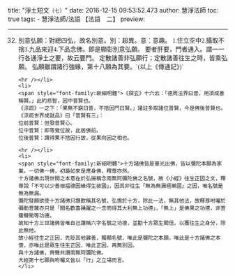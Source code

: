 title: "淨土短文`（七）`"
date: 2016-12-15 09:53:52.473
author: 慧淨法師
toc: true
tags:
    - 慧淨法師/法語	【法語　二】
preview: 

---

<ol start="32">
	<li>
	<span style="font-family:新細明體">別意弘願：對總四弘，故名別意。別：超異。意：意趣。
	1.住立空中2.攝取不捨3.九品來迎4.下品念佛。即是顯彰別意弘願。
	要者肝要，門者通入。謂一一行各通淨土之要，故云要門。
	定散諸善非弘願行；定散諸善往生之時，皆乘弘願。
	弘願雖謂諸行強緣，第十八願為其要。`(以上《傳通記》)`

	<hr /></li>
	<li>
	<span style="font-family:新細明體">《探玄》十六云：「德周法界曰普，用須成善稱賢。」此約悲智，因中普賢也。
	《涼疏》一之下：「果無不窮曰普，不捨因門曰賢。」諸註多取諸位普賢，今是佛後普賢也。
	《涼疏世界成就品》曰「普賢有三」：
	位前普賢：但發普賢心。
	位中普賢：即等覺位故，此居佛前。
	位後普賢：謂得果不捨因行故，從果向因之相也。

	<hr /></li>
	<li>
	<span style="font-family:新細明體">十方諸佛皆是華光出佛，皆以彌陀本願為家業。一切佛一佛，初最如來是應身佛，釋尊亦然。
	十方諸佛出現世間之本意在於弘揚稱念南無阿彌陀佛之名號，故《小經》往生正因之文，釋尊說「不可以少善根福德因緣得生彼國」，因其非往生「無為無漏極樂國」之因，唯名號是無為無漏。
	彌陀發願欲使十方諸佛只讚歎稱其名號，弘揚於十方，除此一法，無其他法，故釋尊咐囑於彌勒菩薩亦只是「聞名歡喜踴躍之一念而得其大利無上功德」，「無上」是佛果之功德，非菩薩聲聞等功德。
	故知十方三世諸佛皆唯自己讚稱六字名號之功德，並勸十方眾生聞信，以獲往生之身分，除此無他。
	故小經往生之正因，先貶其他雜善，獨顯名號，唯此是彌陀之本願，唯此是十方諸佛之本懷，亦唯此是眾生往生正因，唯此正因，再無別因。
	與十方諸佛，齊聲共讚南無阿彌陀佛。
	大經第十七願與咐囑文皆以「行」之立場而言。
	</li>
</ol>

